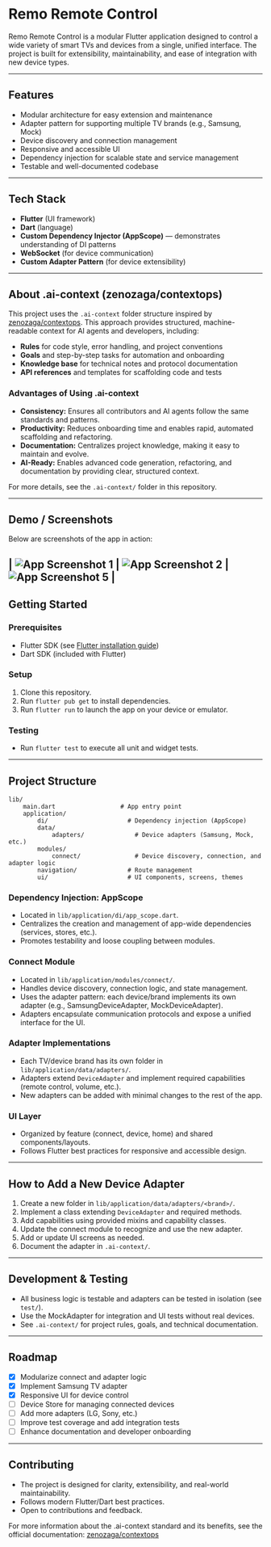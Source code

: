 
# Remo Remote Control

Remo Remote Control is a modular Flutter application designed to control a wide variety of smart TVs and devices from a single, unified interface. The project is built for extensibility, maintainability, and ease of integration with new device types.

---

## Features
- Modular architecture for easy extension and maintenance
- Adapter pattern for supporting multiple TV brands (e.g., Samsung, Mock)
- Device discovery and connection management
- Responsive and accessible UI
- Dependency injection for scalable state and service management
- Testable and well-documented codebase

---

## Tech Stack
- **Flutter** (UI framework)
- **Dart** (language)
- **Custom Dependency Injector (AppScope)** — demonstrates understanding of DI patterns
- **WebSocket** (for device communication)
- **Custom Adapter Pattern** (for device extensibility)

---

## About .ai-context (zenozaga/contextops)

This project uses the `.ai-context` folder structure inspired by [zenozaga/contextops](https://github.com/zenozaga/zeno-contextops). This approach provides structured, machine-readable context for AI agents and developers, including:

- **Rules** for code style, error handling, and project conventions
- **Goals** and step-by-step tasks for automation and onboarding
- **Knowledge base** for technical notes and protocol documentation
- **API references** and templates for scaffolding code and tests

### Advantages of Using .ai-context
- **Consistency:** Ensures all contributors and AI agents follow the same standards and patterns.
- **Productivity:** Reduces onboarding time and enables rapid, automated scaffolding and refactoring.
- **Documentation:** Centralizes project knowledge, making it easy to maintain and evolve.
- **AI-Ready:** Enables advanced code generation, refactoring, and documentation by providing clear, structured context.

For more details, see the `.ai-context/` folder in this repository.

---

## Demo / Screenshots
Below are screenshots of the app in action:

| ![App Screenshot 1](captures/1.png) | ![App Screenshot 2](captures/2.png) | ![App Screenshot 5](captures/5.png) |
---

## Getting Started

### Prerequisites
- Flutter SDK (see [Flutter installation guide](https://docs.flutter.dev/get-started/install))
- Dart SDK (included with Flutter)

### Setup
1. Clone this repository.
2. Run `flutter pub get` to install dependencies.
3. Run `flutter run` to launch the app on your device or emulator.

### Testing
- Run `flutter test` to execute all unit and widget tests.

---

## Project Structure

```
lib/
	main.dart                  # App entry point
	application/
		di/                      # Dependency injection (AppScope)
		data/
			adapters/              # Device adapters (Samsung, Mock, etc.)
		modules/
			connect/               # Device discovery, connection, and adapter logic
		navigation/              # Route management
		ui/                      # UI components, screens, themes
```

### Dependency Injection: AppScope
- Located in `lib/application/di/app_scope.dart`.
- Centralizes the creation and management of app-wide dependencies (services, stores, etc.).
- Promotes testability and loose coupling between modules.

### Connect Module
- Located in `lib/application/modules/connect/`.
- Handles device discovery, connection logic, and state management.
- Uses the adapter pattern: each device/brand implements its own adapter (e.g., SamsungDeviceAdapter, MockDeviceAdapter).
- Adapters encapsulate communication protocols and expose a unified interface for the UI.

### Adapter Implementations
- Each TV/device brand has its own folder in `lib/application/data/adapters/`.
- Adapters extend `DeviceAdapter` and implement required capabilities (remote control, volume, etc.).
- New adapters can be added with minimal changes to the rest of the app.

### UI Layer
- Organized by feature (connect, device, home) and shared components/layouts.
- Follows Flutter best practices for responsive and accessible design.

---

## How to Add a New Device Adapter
1. Create a new folder in `lib/application/data/adapters/<brand>/`.
2. Implement a class extending `DeviceAdapter` and required methods.
3. Add capabilities using provided mixins and capability classes.
4. Update the connect module to recognize and use the new adapter.
5. Add or update UI screens as needed.
6. Document the adapter in `.ai-context/`.

---

## Development & Testing
- All business logic is testable and adapters can be tested in isolation (see `test/`).
- Use the MockAdapter for integration and UI tests without real devices.
- See `.ai-context/` for project rules, goals, and technical documentation.

---

## Roadmap
- [x] Modularize connect and adapter logic
- [x] Implement Samsung TV adapter
- [x] Responsive UI for device control
- [ ] Device Store for managing connected devices
- [ ] Add more adapters (LG, Sony, etc.)
- [ ] Improve test coverage and add integration tests
- [ ] Enhance documentation and developer onboarding

---

## Contributing
- The project is designed for clarity, extensibility, and real-world maintainability.
- Follows modern Flutter/Dart best practices.
- Open to contributions and feedback.

For more information about the .ai-context standard and its benefits, see the official documentation: [zenozaga/contextops](https://github.com/zenozaga/zeno-contextops)

